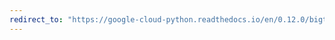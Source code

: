 ```yaml
---
redirect_to: "https://google-cloud-python.readthedocs.io/en/0.12.0/bigtable-cluster-api.html"
---
```

